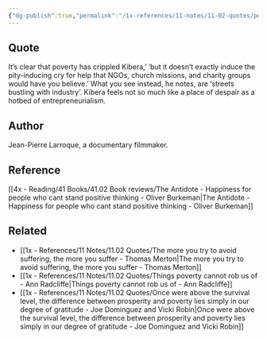 ```yaml
---
{"dg-publish":true,"permalink":"/1x-references/11-notes/11-02-quotes/poverty-has-crippled-kibera-but-it-is-not-the-pity-inducing-cry-for-help-that-ng-os-would-have-you-believe-jean-pierre-larroque/","title":"Poverty has crippled Kibera but it is not the pity-inducing cry for help that NGOs would have you believe - Jean-Pierre Larroque","dgShowBacklinks":false}
---
```



## Quote
It’s clear that poverty has crippled Kibera,’ ‘but it doesn’t exactly induce the pity-inducing cry for help that NGOs, church missions, and charity groups would have you believe.’ What you see instead, he notes, are ‘streets bustling with industry’. Kibera feels not so much like a place of despair as a hotbed of entrepreneurialism.


## Author
Jean-Pierre Larroque, a documentary filmmaker.

## Reference
[[4x - Reading/41 Books/41.02 Book reviews/The Antidote - Happiness for people who cant stand positive thinking - Oliver Burkeman\|The Antidote - Happiness for people who cant stand positive thinking - Oliver Burkeman]]

## Related
- [[1x - References/11 Notes/11.02 Quotes/The more you try to avoid suffering, the more you suffer - Thomas Merton\|The more you try to avoid suffering, the more you suffer - Thomas Merton]]
- [[1x - References/11 Notes/11.02 Quotes/Things poverty cannot rob us of - Ann Radcliffe\|Things poverty cannot rob us of - Ann Radcliffe]]
- [[1x - References/11 Notes/11.02 Quotes/Once were above the survival level, the difference between prosperity and poverty lies simply in our degree of gratitude - Joe Dominguez and Vicki Robin\|Once were above the survival level, the difference between prosperity and poverty lies simply in our degree of gratitude - Joe Dominguez and Vicki Robin]]
